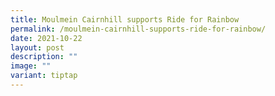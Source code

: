 ```yaml
---
title: Moulmein Cairnhill supports Ride for Rainbow
permalink: /moulmein-cairnhill-supports-ride-for-rainbow/
date: 2021-10-22
layout: post
description: ""
image: ""
variant: tiptap
---
```

